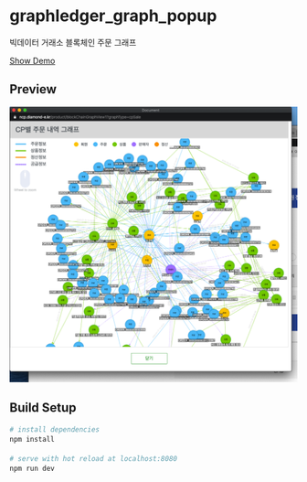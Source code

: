 # graphledger_graph_popup
빅데이터 거래소 블록체인 주문 그래프

[Show Demo](http://sungkyu.me/gbc/graph/views_html/graph_user.html)

## Preview
![project](./resources/img/project.png)

## Build Setup

``` bash
# install dependencies
npm install

# serve with hot reload at localhost:8080
npm run dev

```
